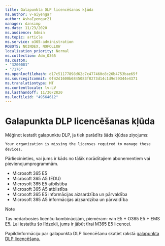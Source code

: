 ```yaml
---
title: Galapunkta DLP licencēšanas kļūda
ms.author: v-aiyengar
author: AshaIyengar21
manager: dansimp
ms.date: 11/23/2020
ms.audience: Admin
ms.topic: article
ms.service: o365-administration
ROBOTS: NOINDEX, NOFOLLOW
localization_priority: Normal
ms.collection: Adm_O365
ms.custom:
- "3200001"
- "7176"
ms.openlocfilehash: d17c51177898d62c7c477460c8c26b4753bae65f
ms.sourcegitcommit: 0f42d1600b6845083f0273d14c1d9e59344e4371
ms.translationtype: MT
ms.contentlocale: lv-LV
ms.lasthandoff: 11/30/2020
ms.locfileid: "49564612"
---
```

# <a name="endpoint-dlp-licensing-error"></a>Galapunkta DLP licencēšanas kļūda

Mēģinot iestatīt galapunktu DLP, ja tiek parādīts šāds kļūdas ziņojums:

`Your organization is missing the licenses required to manage these devices`.

Pārliecinieties, vai jums ir kāds no tālāk norādītajiem abonementiem vai pievienojumprogrammām.

- Microsoft 365 E5
- Microsoft 365 A5 (EDU)
- Microsoft 365 E5 atbilstība
- Microsoft 365 A5 atbilstība
- Microsoft 365 E5 informācijas aizsardzība un pārvaldība
- Microsoft 365 A5 informācijas aizsardzība un pārvaldība

> [!NOTE]
> Tas nedarbosies licenču kombinācijām, piemēram: win E5 + O365 E5 + EMS E5. Lai iestatītu šo līdzekli, jums ir jābūt tīrai M365 E5 licencei.

Papildinformāciju par galapunkta DLP licencēšanu skatiet rakstā [galapunkta DLP licencēšana.](https://docs.microsoft.com/microsoft-365/compliance/endpoint-dlp-getting-started#onboarding-devices-into-device-management)
